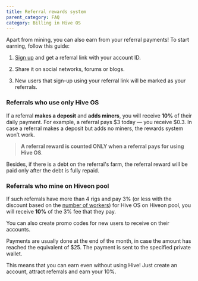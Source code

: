 ```yaml
---
title: Referral rewards system
parent_category: FAQ
category: Billing in Hive OS
---
```


Apart from mining, you can also earn from your referral payments! To start earning, follow this guide:

1. [Sign up](https://the.hiveos.farm/register/) and get a referral link with your account ID.

2. Share it on social networks, forums or blogs.

3. New users that sign-up using your referral link will be marked as your referrals.

### Referrals who use only Hive OS
If a referral **makes a deposit** and **adds miners**, you will receive **10%** of their daily payment. For example, a referral pays $3 today — you receive $0.3. In case a referral makes a deposit but adds no miners, the rewards system won’t work.

>**A referral reward is counted ONLY when a referral pays for using Hive OS**.

Besides, if there is a debt on the referral's farm, the referral reward will be paid only after the debt is fully repaid.

### Referrals who mine on Hiveon pool
If such referrals have more than 4 rigs and pay 3% (or less with the discount based on the [number of workers](https://hiveos.farm/faq-billing_in_hive_os-discounts_bonuses)) for Hive OS on Hiveon pool, you will receive **10%** of the 3% fee that they pay.

You can also create promo codes for new users to receive on their accounts.

Payments are usually done at the end of the month, in case the amount has reached the equivalent of $25. The payment is sent to the specified private wallet.

This means that you can earn even without using Hive! Just create an account, attract referrals and earn your 10%.
